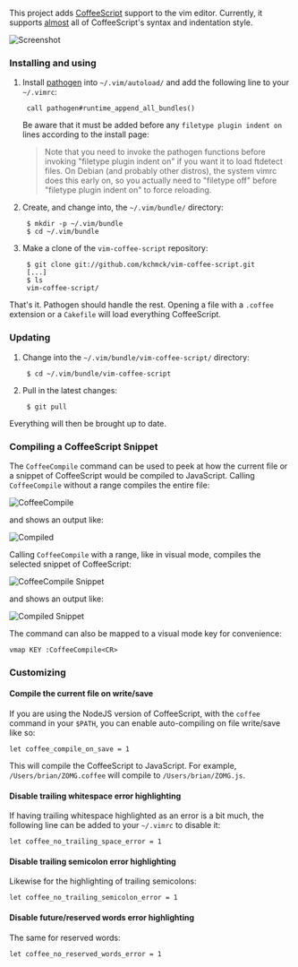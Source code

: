 This project adds [CoffeeScript] support to the vim editor. Currently, it
supports [almost][todo] all of CoffeeScript's syntax and indentation style.

![Screenshot][screenshot]

[CoffeeScript]: http://coffeescript.org
[todo]: http://github.com/kchmck/vim-coffee-script/blob/master/todo.md
[screenshot]: http://i.imgur.com/xbto8.png

### Installing and using

1. Install [pathogen] into `~/.vim/autoload/` and add the following line to your
   `~/.vimrc`:

        call pathogen#runtime_append_all_bundles()

     Be aware that it must be added before any `filetype plugin indent on`
     lines according to the install page:

     > Note that you need to invoke the pathogen functions before invoking
     > "filetype plugin indent on" if you want it to load ftdetect files. On
     > Debian (and probably other distros), the system vimrc does this early on,
     > so you actually need to "filetype off" before "filetype plugin indent on"
     > to force reloading.

[pathogen]: http://www.vim.org/scripts/script.php?script_id=2332

2. Create, and change into, the `~/.vim/bundle/` directory:

        $ mkdir -p ~/.vim/bundle
        $ cd ~/.vim/bundle

3. Make a clone of the `vim-coffee-script` repository:

        $ git clone git://github.com/kchmck/vim-coffee-script.git
        [...]
        $ ls
        vim-coffee-script/

That's it. Pathogen should handle the rest. Opening a file with a `.coffee`
extension or a `Cakefile` will load everything CoffeeScript.

### Updating

1. Change into the `~/.vim/bundle/vim-coffee-script/` directory:

        $ cd ~/.vim/bundle/vim-coffee-script

2. Pull in the latest changes:

        $ git pull

Everything will then be brought up to date.

### Compiling a CoffeeScript Snippet

The `CoffeeCompile` command can be used to peek at how the current file or a
snippet of CoffeeScript would be compiled to JavaScript. Calling `CoffeeCompile`
without a range compiles the entire file:

  ![CoffeeCompile](http://i.imgur.com/AZAAd.png)

and shows an output like:

  ![Compiled](http://i.imgur.com/5Huj4.png)

Calling `CoffeeCompile` with a range, like in visual mode, compiles the selected
snippet of CoffeeScript:

  ![CoffeeCompile Snippet](http://i.imgur.com/SKqCc.png)

and shows an output like:

  ![Compiled Snippet](http://i.imgur.com/wkO4f.png)

The command can also be mapped to a visual mode key for convenience:

    vmap KEY :CoffeeCompile<CR>

### Customizing

#### Compile the current file on write/save

If you are using the NodeJS version of CoffeeScript, with the `coffee` command
in your `$PATH`, you can enable auto-compiling on file write/save like so:

    let coffee_compile_on_save = 1

This will compile the CoffeeScript to JavaScript. For example,
`/Users/brian/ZOMG.coffee` will compile to `/Users/brian/ZOMG.js`.

#### Disable trailing whitespace error highlighting

If having trailing whitespace highlighted as an error is a bit much, the
following line can be added to your `~/.vimrc` to disable it:

    let coffee_no_trailing_space_error = 1

#### Disable trailing semicolon error highlighting

Likewise for the highlighting of trailing semicolons:

    let coffee_no_trailing_semicolon_error = 1

#### Disable future/reserved words error highlighting

The same for reserved words:

    let coffee_no_reserved_words_error = 1
